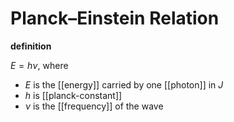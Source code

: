 # Planck–Einstein Relation

**definition**

$E = h \nu$, where

- $E$ is the [[energy]] carried by one [[photon]] in $J$
- $h$ is [[planck-constant]]
- $\nu$ is the [[frequency]] of the wave
